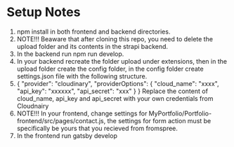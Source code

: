 # Setup Notes
1. npm install in both frontend and backend directories.
2. NOTE!!! Beaware that after cloning this repo, you need to delete the upload folder and its contents in the strapi backend.
3. In the backend run npm run develop.
4. In your backend recreate the folder upload under extensions, then in the upload folder create the config folder, in the config folder create settings.json file with the following structure.
5. { "provider": "cloudinary", "providerOptions": { "cloud_name": "xxxx", "api_key": "xxxxxx", "api_secret": "xxx" } } Replace the content of cloud_name, api_key and api_secret with your own credentials from Cloudnairy
6. NOTE!!! In your frontend, change settings for MyPortfolio/Portfolio-frontend/src/pages/contact.js, the settings for form action must be specifically be yours that you recieved from fromspree.      
7. In the frontend run gatsby develop
